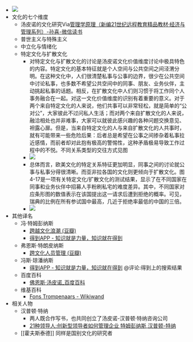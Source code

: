 - ![](https://firebasestorage.googleapis.com/v0/b/firescript-577a2.appspot.com/o/imgs%2Fapp%2Fxinyiheng%2FJUCI4iW_Y5.png?alt=media&token=970e3215-774c-45d2-b0d1-9b6dc206a11d)
- 文化的七个维度
    - 汤皮诺的文化研究Via[管理学原理（新编21世纪远程教育精品教材·经济与管理系列）-孙喜-微信读书](https://weread.qq.com/web/reader/096327c0813ab700eg017769k02e32f0021b02e74f10ece8)
    - 普世主义与特殊主义
    - 中立化与情绪化
    - 特定文化与扩散文化
        - 对特定文化与扩散文化的讨论是汤皮诺文化价值维度讨论中极具特色的内容。特定文化的基本特征就是个人空间与公共空间之间泾渭分明。在这种文化中，人们很清楚私事与公事的边界，很少在公共空间中讨论私事，也多数不希望公共空间中的同事、朋友、业务伙伴，主动挑起私事的话题。相反，在扩散文化中人们则习惯于将工作同个人事务融合在一起。对这一文化价值维度的识别有着重要的意义。对于两个来自特定文化的人来说，他们共事可以非常轻松，就是简单的“公对公”，大家彼此不过问私人生活；而对两个来自扩散文化的人来说，融洽相处也并非难事，大家可以就彼此感兴趣的各种问题交换意见、袒露心扉。但是，当来自特定文化的人与来自扩散文化的人共事时，就有可能带来一些危险后果：后者总是希望在公事之间掺杂着私事拉近感情，而前者却对此抱有极高的警惕性，这种矛盾极易导致工作过程中的不悦。不同关系类型的交往方式见图
        - ![](https://firebasestorage.googleapis.com/v0/b/firescript-577a2.appspot.com/o/imgs%2Fapp%2Fxinyiheng%2F3HLmpVEFKZ.png?alt=media&token=5872c1e9-84bf-459f-b8be-3400b55bf9b4)
        - 总体而言，欧美文化的特定关系特征更加明显，同事之间的讨论就公事与私事分得很清晰。而亚非拉各国的文化则更倾向于扩散文化。图4-17是一项有关特定文化/扩散文化的测试结果，显示了在不同国家在同事和业务伙伴中招募人手粉刷私宅的难度差异。其中，不同国家对应条形图的数值表示在该国提出这一请求后遭到拒绝的概率。可见，瑞典的比例在所有参试国中最高，几近于拒绝率最低的中国的三倍。
        - ![](https://firebasestorage.googleapis.com/v0/b/firescript-577a2.appspot.com/o/imgs%2Fapp%2Fxinyiheng%2Fg4KNmDxKXM.png?alt=media&token=626450fa-6892-43fc-b29e-94a6a8484b9a)
- 其他译名
    - 冯·特姆彭纳斯 
        -  [跨越文化浪潮 (豆瓣)](https://book.douban.com/subject/2041006/)
        - [得到APP - 知识就是力量，知识就在得到](https://www.dedao.cn/search/result?q=%E7%89%B9%E5%A7%86%E5%BD%AD%E7%BA%B3%E6%96%AF)
    - 弗恩斯·特朗皮纳斯
        - [跨文化人员管理 (豆瓣)](https://book.douban.com/subject/6711653/)
    - 冯斯·琼潘纳斯
        - [得到APP - 知识就是力量，知识就在得到](https://www.dedao.cn/search/result?q=%E7%90%BC%E6%BD%98%E7%BA%B3%E6%96%AF) @评论:得到上的搜索结果
    - 百度百科
        - [佛恩斯·汤皮诺_百度百科](https://baike.baidu.com/item/%E4%BD%9B%E6%81%A9%E6%96%AF%C2%B7%E6%B1%A4%E7%9A%AE%E8%AF%BA/9657260?fr=aladdin)
    - 维基百科
        - [Fons Trompenaars - Wikiwand](https://www.wikiwand.com/en/Fons_Trompenaars)
- 相关人物
    - 汉普顿·特纳
        - 两人既合作写书，也共同创立了汤皮诺-汉普顿·特纳咨询公司
        - [21种领导人:创新型领导者如何管理企业 特姆彭纳斯,汉普顿-特纳](https://item.jd.com/10060039412680.html)
    - [[霍夫斯泰德]] 同样是国别文化的研究者
